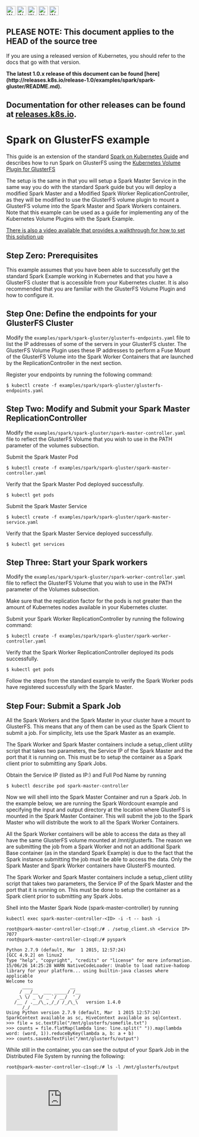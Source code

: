 <!-- BEGIN MUNGE: UNVERSIONED_WARNING -->

<!-- BEGIN STRIP_FOR_RELEASE -->

<img src="http://kubernetes.io/img/warning.png" alt="WARNING"
     width="25" height="25">
<img src="http://kubernetes.io/img/warning.png" alt="WARNING"
     width="25" height="25">
<img src="http://kubernetes.io/img/warning.png" alt="WARNING"
     width="25" height="25">
<img src="http://kubernetes.io/img/warning.png" alt="WARNING"
     width="25" height="25">
<img src="http://kubernetes.io/img/warning.png" alt="WARNING"
     width="25" height="25">

<h2>PLEASE NOTE: This document applies to the HEAD of the source tree</h2>

If you are using a released version of Kubernetes, you should
refer to the docs that go with that version.

<strong>
The latest 1.0.x release of this document can be found
[here](http://releases.k8s.io/release-1.0/examples/spark/spark-gluster/README.md).

Documentation for other releases can be found at
[releases.k8s.io](http://releases.k8s.io).
</strong>
--

<!-- END STRIP_FOR_RELEASE -->

<!-- END MUNGE: UNVERSIONED_WARNING -->

# Spark on GlusterFS example

This guide is an extension of the standard [Spark on Kubernetes Guide](../../../examples/spark/) and describes how to run Spark on GlusterFS using the [Kubernetes Volume Plugin for GlusterFS](../../../examples/glusterfs/)

The setup is the same in that you will setup a Spark Master Service in the same way you do with the standard Spark guide but you will deploy a modified Spark Master and a Modified Spark Worker ReplicationController, as they will be modified to use the GlusterFS volume plugin to mount a GlusterFS volume into the Spark Master and Spark Workers containers. Note that this example can be used as a guide for implementing any of the Kubernetes Volume Plugins with the Spark Example.

[There is also a video available that provides a walkthrough for how to set this solution up](https://youtu.be/xyIaoM0-gM0)

## Step Zero: Prerequisites

This example assumes that you have been able to successfully get the standard Spark Example working in Kubernetes and that you have a GlusterFS cluster that is accessible from your Kubernetes cluster. It is also recommended that you are familiar with the GlusterFS Volume Plugin and how to configure it.

## Step One: Define the endpoints for your GlusterFS Cluster

Modify the `examples/spark/spark-gluster/glusterfs-endpoints.yaml` file to list the IP addresses of some of the servers in your GlusterFS cluster. The GlusterFS Volume Plugin uses these IP addresses to perform a Fuse Mount of the GlusterFS Volume into the Spark Worker Containers that are launched by the ReplicationController in the next section.

Register your endpoints by running the following command:

```console
$ kubectl create -f examples/spark/spark-gluster/glusterfs-endpoints.yaml
```

## Step Two: Modify and Submit your Spark Master ReplicationController

Modify the `examples/spark/spark-gluster/spark-master-controller.yaml` file to reflect the GlusterFS Volume that you wish to use in the PATH parameter of the volumes subsection.

Submit the Spark Master Pod

```console
$ kubectl create -f examples/spark/spark-gluster/spark-master-controller.yaml
```

Verify that the Spark Master Pod deployed successfully.

```console
$ kubectl get pods
```

Submit the Spark Master Service

```console
$ kubectl create -f examples/spark/spark-gluster/spark-master-service.yaml
```

Verify that the Spark Master Service deployed successfully.

```console
$ kubectl get services
```

## Step Three: Start your Spark workers

Modify the `examples/spark/spark-gluster/spark-worker-controller.yaml` file to reflect the GlusterFS Volume that you wish to use in the PATH parameter of the Volumes subsection.

Make sure that the replication factor for the pods is not greater than the amount of Kubernetes nodes available in your Kubernetes cluster.

Submit your Spark Worker ReplicationController by running the following command:

```console
$ kubectl create -f examples/spark/spark-gluster/spark-worker-controller.yaml
```

Verify that the Spark Worker ReplicationController deployed its pods successfully.

```console
$ kubectl get pods
```

Follow the steps from the standard example to verify the Spark Worker pods have registered successfully with the Spark Master.

## Step Four: Submit a Spark Job

All the Spark Workers and the Spark Master in your cluster have a mount to GlusterFS. This means that any of them can be used as the Spark Client to submit a job. For simplicity, lets use the Spark Master as an example.


The Spark Worker and Spark Master containers include a setup_client utility script that takes two parameters, the Service IP of the Spark Master and the port that it is running on. This must be to setup the container as a Spark client prior to submitting any Spark Jobs.

Obtain the Service IP (listed as IP:) and Full Pod Name by running

```console
$ kubectl describe pod spark-master-controller
```

Now we will shell into the Spark Master Container and run a Spark Job. In the example below, we are running the Spark Wordcount example and specifying the input and output directory at the location where GlusterFS is mounted in the Spark Master Container. This will submit the job to the Spark Master who will distribute the work to all the Spark Worker Containers.

All the Spark Worker containers  will be able to access the data as they all have the same GlusterFS volume mounted at /mnt/glusterfs. The reason we are submitting the job from a Spark Worker and not an additional Spark Base container (as in the standard Spark Example) is due to the fact that the Spark instance submitting the job must be able to access the data. Only the Spark Master and Spark Worker containers have GlusterFS mounted.

The Spark Worker and Spark Master containers include a setup_client utility script that takes two parameters, the Service IP of the Spark Master and the port that it is running on. This must be done to setup the container as a Spark client prior to submitting any Spark Jobs.

Shell into the Master Spark Node (spark-master-controller) by running

```console
kubectl exec spark-master-controller-<ID> -i -t -- bash -i

root@spark-master-controller-c1sqd:/# . /setup_client.sh <Service IP> 7077
root@spark-master-controller-c1sqd:/# pyspark

Python 2.7.9 (default, Mar  1 2015, 12:57:24)
[GCC 4.9.2] on linux2
Type "help", "copyright", "credits" or "license" for more information.
15/06/26 14:25:28 WARN NativeCodeLoader: Unable to load native-hadoop library for your platform... using builtin-java classes where applicable
Welcome to
      ____              __
     / __/__  ___ _____/ /__
    _\ \/ _ \/ _ `/ __/  '_/
   /__ / .__/\_,_/_/ /_/\_\   version 1.4.0
      /_/
Using Python version 2.7.9 (default, Mar  1 2015 12:57:24)
SparkContext available as sc, HiveContext available as sqlContext.
>>> file = sc.textFile("/mnt/glusterfs/somefile.txt")
>>> counts = file.flatMap(lambda line: line.split(" ")).map(lambda word: (word, 1)).reduceByKey(lambda a, b: a + b)
>>> counts.saveAsTextFile("/mnt/glusterfs/output")
```

While still in the container, you can see the output of your Spark Job in the Distributed File System by running the following:

```console
root@spark-master-controller-c1sqd:/# ls -l /mnt/glusterfs/output
```

<!-- BEGIN MUNGE: GENERATED_ANALYTICS -->
[![Analytics](https://kubernetes-site.appspot.com/UA-36037335-10/GitHub/examples/spark/spark-gluster/README.md?pixel)]()
<!-- END MUNGE: GENERATED_ANALYTICS -->

